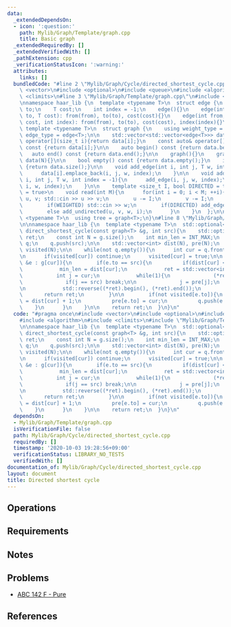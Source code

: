 ```yaml
---
data:
  _extendedDependsOn:
  - icon: ':question:'
    path: Mylib/Graph/Template/graph.cpp
    title: Basic graph
  _extendedRequiredBy: []
  _extendedVerifiedWith: []
  _pathExtension: cpp
  _verificationStatusIcon: ':warning:'
  attributes:
    links: []
  bundledCode: "#line 2 \"Mylib/Graph/Cycle/directed_shortest_cycle.cpp\"\n#include\
    \ <vector>\n#include <optional>\n#include <queue>\n#include <algorithm>\n#include\
    \ <climits>\n#line 3 \"Mylib/Graph/Template/graph.cpp\"\n#include <iostream>\n\
    \nnamespace haar_lib {\n  template <typename T>\n  struct edge {\n    int from,\
    \ to;\n    T cost;\n    int index = -1;\n    edge(){}\n    edge(int from, int\
    \ to, T cost): from(from), to(to), cost(cost){}\n    edge(int from, int to, T\
    \ cost, int index): from(from), to(to), cost(cost), index(index){}\n  };\n\n \
    \ template <typename T>\n  struct graph {\n    using weight_type = T;\n    using\
    \ edge_type = edge<T>;\n\n    std::vector<std::vector<edge<T>>> data;\n\n    auto&\
    \ operator[](size_t i){return data[i];}\n    const auto& operator[](size_t i)\
    \ const {return data[i];}\n\n    auto begin() const {return data.begin();}\n \
    \   auto end() const {return data.end();}\n\n    graph(){}\n    graph(int N):\
    \ data(N){}\n\n    bool empty() const {return data.empty();}\n    int size() const\
    \ {return data.size();}\n\n    void add_edge(int i, int j, T w, int index = -1){\n\
    \      data[i].emplace_back(i, j, w, index);\n    }\n\n    void add_undirected(int\
    \ i, int j, T w, int index = -1){\n      add_edge(i, j, w, index);\n      add_edge(j,\
    \ i, w, index);\n    }\n\n    template <size_t I, bool DIRECTED = true, bool WEIGHTED\
    \ = true>\n    void read(int M){\n      for(int i = 0; i < M; ++i){\n        int\
    \ u, v; std::cin >> u >> v;\n        u -= I;\n        v -= I;\n        T w = 1;\n\
    \        if(WEIGHTED) std::cin >> w;\n        if(DIRECTED) add_edge(u, v, w, i);\n\
    \        else add_undirected(u, v, w, i);\n      }\n    }\n  };\n\n  template\
    \ <typename T>\n  using tree = graph<T>;\n}\n#line 8 \"Mylib/Graph/Cycle/directed_shortest_cycle.cpp\"\
    \n\nnamespace haar_lib {\n  template <typename T>\n  std::optional<std::vector<int>>\
    \ direct_shortest_cycle(const graph<T> &g, int src){\n    std::optional<std::vector<int>>\
    \ ret;\n    const int N = g.size();\n    int min_len = INT_MAX;\n    std::queue<int>\
    \ q;\n    q.push(src);\n\n    std::vector<int> dist(N), pre(N);\n    std::vector<bool>\
    \ visited(N);\n\n    while(not q.empty()){\n      int cur = q.front(); q.pop();\n\
    \n      if(visited[cur]) continue;\n      visited[cur] = true;\n\n      for(auto\
    \ &e : g[cur]){\n        if(e.to == src){\n          if(dist[cur] < min_len){\n\
    \            min_len = dist[cur];\n            ret = std::vector<int>();\n\n \
    \           int j = cur;\n            while(1){\n              (*ret).push_back(j);\n\
    \              if(j == src) break;\n\n              j = pre[j];\n            }\n\
    \n            std::reverse((*ret).begin(), (*ret).end());\n          }\n\n   \
    \       return ret;\n        }\n\n        if(not visited[e.to]){\n          dist[e.to]\
    \ = dist[cur] + 1;\n          pre[e.to] = cur;\n          q.push(e.to);\n    \
    \    }\n      }\n    }\n\n    return ret;\n  }\n}\n"
  code: "#pragma once\n#include <vector>\n#include <optional>\n#include <queue>\n\
    #include <algorithm>\n#include <climits>\n#include \"Mylib/Graph/Template/graph.cpp\"\
    \n\nnamespace haar_lib {\n  template <typename T>\n  std::optional<std::vector<int>>\
    \ direct_shortest_cycle(const graph<T> &g, int src){\n    std::optional<std::vector<int>>\
    \ ret;\n    const int N = g.size();\n    int min_len = INT_MAX;\n    std::queue<int>\
    \ q;\n    q.push(src);\n\n    std::vector<int> dist(N), pre(N);\n    std::vector<bool>\
    \ visited(N);\n\n    while(not q.empty()){\n      int cur = q.front(); q.pop();\n\
    \n      if(visited[cur]) continue;\n      visited[cur] = true;\n\n      for(auto\
    \ &e : g[cur]){\n        if(e.to == src){\n          if(dist[cur] < min_len){\n\
    \            min_len = dist[cur];\n            ret = std::vector<int>();\n\n \
    \           int j = cur;\n            while(1){\n              (*ret).push_back(j);\n\
    \              if(j == src) break;\n\n              j = pre[j];\n            }\n\
    \n            std::reverse((*ret).begin(), (*ret).end());\n          }\n\n   \
    \       return ret;\n        }\n\n        if(not visited[e.to]){\n          dist[e.to]\
    \ = dist[cur] + 1;\n          pre[e.to] = cur;\n          q.push(e.to);\n    \
    \    }\n      }\n    }\n\n    return ret;\n  }\n}\n"
  dependsOn:
  - Mylib/Graph/Template/graph.cpp
  isVerificationFile: false
  path: Mylib/Graph/Cycle/directed_shortest_cycle.cpp
  requiredBy: []
  timestamp: '2020-10-03 19:28:56+09:00'
  verificationStatus: LIBRARY_NO_TESTS
  verifiedWith: []
documentation_of: Mylib/Graph/Cycle/directed_shortest_cycle.cpp
layout: document
title: Directed shortest cycle
---
```


## Operations

## Requirements

## Notes

## Problems

- [ABC 142 F - Pure](https://atcoder.jp/contests/abc142/tasks/abc142_f)

## References
